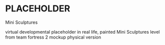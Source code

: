 # PLACEHOLDER
Mini Sculptures

virtual developmental placeholder in real life, painted
Mini Sculptures
level from team fortress 2 mockup physical version
